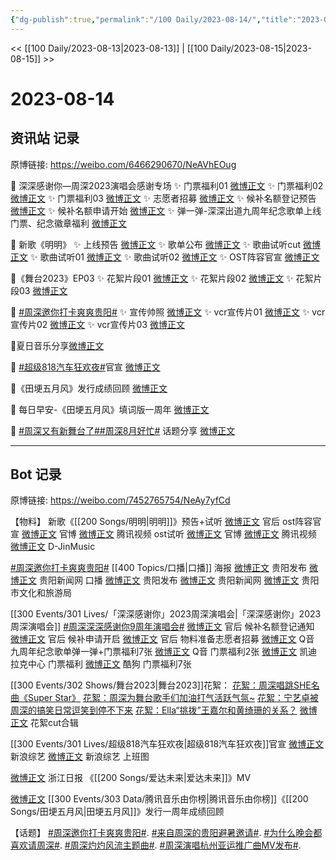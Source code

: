 ```yaml
---
{"dg-publish":true,"permalink":"/100 Daily/2023-08-14/","title":"2023-08-14","created":"2023-08-16T21:03:36.644+08:00","updated":"2023-08-25T13:01:15.499+08:00"}
---
```



<< [[100 Daily/2023-08-13\|2023-08-13]] | [[100 Daily/2023-08-15\|2023-08-15]] >>

# 2023-08-14

## 资讯站 记录

原博链接: https://weibo.com/6466290670/NeAVhEOug

💫 深深感谢你—周深2023演唱会感谢专场
✨ 门票福利01 [微博正文](https://weibo.com/6466290670/4934648046819358)
✨ 门票福利02 [微博正文](https://weibo.com/6466290670/4934740945408086)
✨ 门票福利03 [微博正文](https://weibo.com/6466290670/4934766295518044)
✨ 志愿者招募 [微博正文](https://weibo.com/6466290670/4934703901314806)
✨ 候补名额登记预告 [微博正文](https://weibo.com/6466290670/4934603343399832)
✨ 候补名额申请开始 [微博正文](https://weibo.com/6466290670/4934759627104034)
✨ 弹一弹-深深出道九周年纪念歌单上线
门票、纪念徽章福利 [微博正文](https://weibo.com/6466290670/4934709920139087)

💫 新歌《明明》
✨ 上线预告 [微博正文](https://weibo.com/6466290670/4934556535228648)
✨ 歌单公布 [微博正文](https://weibo.com/6466290670/4934645466538868)
✨ 歌曲试听cut [微博正文](https://weibo.com/6466290670/4934655126799132)
✨ 歌曲试听01 [微博正文](https://weibo.com/6466290670/4934647408757197)
✨ 歌曲试听02 [微博正文](https://weibo.com/6466290670/4934648456809304)
✨ OST阵容官宣 [微博正文](https://weibo.com/6466290670/4934645222737350)

💫《舞台2023》EP03
✨ 花絮片段01 [微博正文](https://weibo.com/6466290670/4934691390488736)
✨ 花絮片段02 [微博正文](https://weibo.com/6466290670/4934692992976031)
✨ 花絮片段03 [微博正文](https://weibo.com/6466290670/4934694485364450)

💫 [#周深邀你打卡爽爽贵阳#](https://s.weibo.com/weibo?q=%23%E5%91%A8%E6%B7%B1%E9%82%80%E4%BD%A0%E6%89%93%E5%8D%A1%E7%88%BD%E7%88%BD%E8%B4%B5%E9%98%B3%23)
✨ 宣传帅照 [微博正文](https://weibo.com/6466290670/4934608728883607)
✨ vcr宣传片01 [微博正文](https://weibo.com/6466290670/4934607830523197)
✨ vcr宣传片02 [微博正文](https://weibo.com/6466290670/4934615321809553)
✨ vcr宣传片03 [微博正文](https://weibo.com/6466290670/4934658007763219)

💫夏日音乐分享[微博正文](https://weibo.com/6466290670/4934685753610223)

💫 [#超级818汽车狂欢夜#](https://s.weibo.com/weibo?q=%23%E8%B6%85%E7%BA%A7818%E6%B1%BD%E8%BD%A6%E7%8B%82%E6%AC%A2%E5%A4%9C%23)官宣 [微博正文](https://weibo.com/6466290670/4934591393564215)

💫《田埂五月风》发行成绩回顾 [微博正文](https://weibo.com/6466290670/4934703277408942)

💫 每日早安-《田埂五月风》填词版一周年 [微博正文](https://weibo.com/6466290670/4934552408035780)

💫 [#周深又有新舞台了#](https://s.weibo.com/weibo?q=%23%E5%91%A8%E6%B7%B1%E5%8F%88%E6%9C%89%E6%96%B0%E8%88%9E%E5%8F%B0%E4%BA%86%23)[#周深8月好忙#](https://s.weibo.com/weibo?q=%23%E5%91%A8%E6%B7%B18%E6%9C%88%E5%A5%BD%E5%BF%99%23)
话题分享 [微博正文](https://weibo.com/6466290670/4934686051405101)

---
## Bot 记录

原博链接: https://weibo.com/7452765754/NeAy7yfCd

【物料】
新歌《[[200 Songs/明明\|明明]]》预告+试听
[微博正文](http://weibo.com/5248300719/NeuQ74i2P) 官后
ost阵容官宣
[微博正文](https://weibo.com/7765336082/Nex5rF5iI) 官博
[微博正文](http://weibo.com/2591595652/Nex5s1knH) 腾讯视频
ost试听
[微博正文](https://weibo.com/7765336082/NexhDl9T1) 官博
[微博正文](http://weibo.com/2591595652/NexnA5vJz) 腾讯视频
[微博正文](http://weibo.com/7357047588/NexhFEE5K) D-JinMusic

[#周深邀你打卡爽爽贵阳#](https://s.weibo.com/weibo?q=%23%E5%91%A8%E6%B7%B1%E9%82%80%E4%BD%A0%E6%89%93%E5%8D%A1%E7%88%BD%E7%88%BD%E8%B4%B5%E9%98%B3%23) [[400 Topics/口播\|口播]]
海报
[微博正文](https://weibo.com/2645846213/NewegBjM5) 贵阳发布
[微博正文](https://weibo.com/2525457764/NewegAdDq) 贵阳新闻网
口播
[微博正文](https://weibo.com/2645846213/NewaElP7b) 贵阳发布
[微博正文](http://weibo.com/2525457764/New9w4y5Q) 贵阳新闻网
[微博正文](https://weibo.com/2473528064/NewkY4amW) 贵阳市文化和旅游局

[[300 Events/301 Lives/「深深感谢你」2023周深演唱会\|「深深感谢你」2023周深演唱会]]
[#周深深深感谢你9周年演唱会#](https://s.weibo.com/weibo?q=%23%E5%91%A8%E6%B7%B1%E6%B7%B1%E6%B7%B1%E6%84%9F%E8%B0%A2%E4%BD%A09%E5%91%A8%E5%B9%B4%E6%BC%94%E5%94%B1%E4%BC%9A%23)
[微博正文](http://weibo.com/5248300719/New93E1Kj) 官后 候补名额登记通知
[微博正文](http://weibo.com/5248300719/NeAejaA15) 官后 候补申请开启
[微博正文](http://weibo.com/5248300719/NeyM93xgR) 官后 物料准备志愿者招募
[微博正文](http://weibo.com/2169129705/NeyOcoOEJ) Q音 九周年纪念歌单弹一弹+门票福利7张
[微博正文](http://weibo.com/2169129705/NexhCF8sq) Q音 门票福利2张
[微博正文](http://weibo.com/1768956530/NezDKsoyi) 凯迪拉克中心 门票福利
[微博正文](http://weibo.com/6466290670/NeAqFn9uI) 酷狗 门票福利7张

[[300 Events/302 Shows/舞台2023\|舞台2023]]花絮：
[花絮：周深唱跳SHE名曲《Super Star》](https://weibo.cn/sinaurl?u=https%3A%2F%2Fm.v.qq.com%2Fx%2Fm%2Fplay%3Fvid%3Dd00469bavqt%26cid%3D)
[花絮：周深为舞台歌手们加油打气活跃气氛~](https://weibo.cn/sinaurl?u=https%3A%2F%2Fm.v.qq.com%2Fx%2Fm%2Fplay%3Fvid%3Dz0046tg7lyx%26cid%3D)
[花絮：宁艺卓被周深的搞笑日常逗笑到停不下来](https://weibo.cn/sinaurl?u=https%3A%2F%2Fv.qq.com%2Fx%2Fcover%2Fmzc002001vxsajw%2Fy0046xkanhd.html)
[花絮：Ella“挑拨”王嘉尔和黄绮珊的关系？](https://weibo.cn/sinaurl?u=https%3A%2F%2Fm.v.qq.com%2Fx%2Fm%2Fplay%3Fvid%3Dz00468qfyu8%26cid%3D)
[微博正文](http://weibo.com/6108895035/NewDc2XZV) 花絮cut合辑

[[300 Events/301 Lives/超级818汽车狂欢夜\|超级818汽车狂欢夜]]官宣
[微博正文](http://weibo.com/1878335471/NevLmadAQ) 新浪综艺
[微博正文](http://weibo.com/1878335471/Nex5coO48) 新浪综艺 上班图

[微博正文](https://weibo.com/1708763410/NezSgh7KP) 浙江日报 《[[200 Songs/爱达未来\|爱达未来]]》MV

[微博正文](http://weibo.com/6733257358/NeyGZ2tfn) [[300 Events/303 Data/腾讯音乐由你榜\|腾讯音乐由你榜]]《[[200 Songs/田埂五月风\|田埂五月风]]》发行一周年成绩回顾

【话题】
[#周深邀你打卡爽爽贵阳#](https://s.weibo.com/weibo?q=%23%E5%91%A8%E6%B7%B1%E9%82%80%E4%BD%A0%E6%89%93%E5%8D%A1%E7%88%BD%E7%88%BD%E8%B4%B5%E9%98%B3%23).
[#来自周深的贵阳避暑邀请#](https://s.weibo.com/weibo?q=%23%E6%9D%A5%E8%87%AA%E5%91%A8%E6%B7%B1%E7%9A%84%E8%B4%B5%E9%98%B3%E9%81%BF%E6%9A%91%E9%82%80%E8%AF%B7%23).
[#为什么晚会都喜欢请周深#](https://s.weibo.com/weibo?q=%23%E4%B8%BA%E4%BB%80%E4%B9%88%E6%99%9A%E4%BC%9A%E9%83%BD%E5%96%9C%E6%AC%A2%E8%AF%B7%E5%91%A8%E6%B7%B1%23).
[#周深灼灼风流主题曲#](https://s.weibo.com/weibo?q=%23%E5%91%A8%E6%B7%B1%E7%81%BC%E7%81%BC%E9%A3%8E%E6%B5%81%E4%B8%BB%E9%A2%98%E6%9B%B2%23).
[#周深演唱杭州亚运推广曲MV发布#](https://s.weibo.com/weibo?q=%23%E5%91%A8%E6%B7%B1%E6%BC%94%E5%94%B1%E6%9D%AD%E5%B7%9E%E4%BA%9A%E8%BF%90%E6%8E%A8%E5%B9%BF%E6%9B%B2MV%E5%8F%91%E5%B8%83%23).
